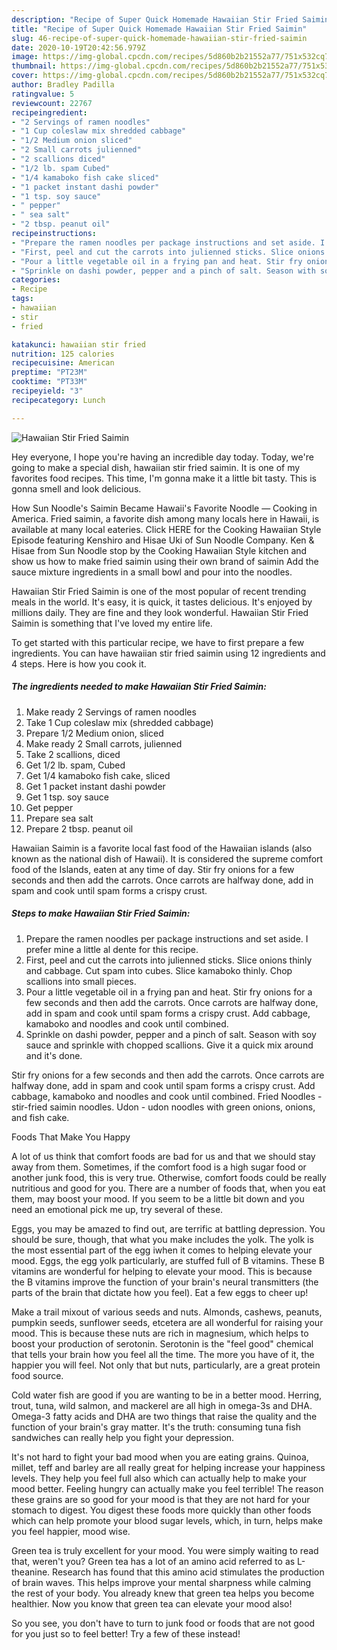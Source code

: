 ```yaml
---
description: "Recipe of Super Quick Homemade Hawaiian Stir Fried Saimin"
title: "Recipe of Super Quick Homemade Hawaiian Stir Fried Saimin"
slug: 46-recipe-of-super-quick-homemade-hawaiian-stir-fried-saimin
date: 2020-10-19T20:42:56.979Z
image: https://img-global.cpcdn.com/recipes/5d860b2b21552a77/751x532cq70/hawaiian-stir-fried-saimin-recipe-main-photo.jpg
thumbnail: https://img-global.cpcdn.com/recipes/5d860b2b21552a77/751x532cq70/hawaiian-stir-fried-saimin-recipe-main-photo.jpg
cover: https://img-global.cpcdn.com/recipes/5d860b2b21552a77/751x532cq70/hawaiian-stir-fried-saimin-recipe-main-photo.jpg
author: Bradley Padilla
ratingvalue: 5
reviewcount: 22767
recipeingredient:
- "2 Servings of ramen noodles"
- "1 Cup coleslaw mix shredded cabbage"
- "1/2 Medium onion sliced"
- "2 Small carrots julienned"
- "2 scallions diced"
- "1/2 lb. spam Cubed"
- "1/4 kamaboko fish cake sliced"
- "1 packet instant dashi powder"
- "1 tsp. soy sauce"
- " pepper"
- " sea salt"
- "2 tbsp. peanut oil"
recipeinstructions:
- "Prepare the ramen noodles per package instructions and set aside. I prefer mine a little al dente for this recipe."
- "First, peel and cut the carrots into julienned sticks. Slice onions thinly and cabbage. Cut spam into cubes. Slice kamaboko thinly. Chop scallions into small pieces."
- "Pour a little vegetable oil in a frying pan and heat. Stir fry onions for a few seconds and then add the carrots. Once carrots are halfway done, add in spam and cook until spam forms a crispy crust. Add cabbage, kamaboko and noodles and cook until combined."
- "Sprinkle on dashi powder, pepper and a pinch of salt. Season with soy sauce and sprinkle with chopped scallions. Give it a quick mix around and it&#39;s done."
categories:
- Recipe
tags:
- hawaiian
- stir
- fried

katakunci: hawaiian stir fried 
nutrition: 125 calories
recipecuisine: American
preptime: "PT23M"
cooktime: "PT33M"
recipeyield: "3"
recipecategory: Lunch

---
```



![Hawaiian Stir Fried Saimin](https://img-global.cpcdn.com/recipes/5d860b2b21552a77/751x532cq70/hawaiian-stir-fried-saimin-recipe-main-photo.jpg)

Hey everyone, I hope you're having an incredible day today. Today, we're going to make a special dish, hawaiian stir fried saimin. It is one of my favorites food recipes. This time, I'm gonna make it a little bit tasty. This is gonna smell and look delicious.

How Sun Noodle&#39;s Saimin Became Hawaii&#39;s Favorite Noodle — Cooking in America. Fried saimin, a favorite dish among many locals here in Hawaii, is available at many local eateries. Click HERE for the Cooking Hawaiian Style Episode featuring Kenshiro and Hisae Uki of Sun Noodle Company. Ken &amp; Hisae from Sun Noodle stop by the Cooking Hawaiian Style kitchen and show us how to make fried saimin using their own brand of saimin Add the sauce mixture ingredients in a small bowl and pour into the noodles.

Hawaiian Stir Fried Saimin is one of the most popular of recent trending meals in the world. It's easy, it is quick, it tastes delicious. It's enjoyed by millions daily. They are fine and they look wonderful. Hawaiian Stir Fried Saimin is something that I've loved my entire life.


To get started with this particular recipe, we have to first prepare a few ingredients. You can have hawaiian stir fried saimin using 12 ingredients and 4 steps. Here is how you cook it.

<!--inarticleads1-->

##### The ingredients needed to make Hawaiian Stir Fried Saimin:

1. Make ready 2 Servings of ramen noodles
1. Take 1 Cup coleslaw mix (shredded cabbage)
1. Prepare 1/2 Medium onion, sliced
1. Make ready 2 Small carrots, julienned
1. Take 2 scallions, diced
1. Get 1/2 lb. spam, Cubed
1. Get 1/4 kamaboko fish cake, sliced
1. Get 1 packet instant dashi powder
1. Get 1 tsp. soy sauce
1. Get  pepper
1. Prepare  sea salt
1. Prepare 2 tbsp. peanut oil


Hawaiian Saimin is a favorite local fast food of the Hawaiian islands (also known as the national dish of Hawaii). It is considered the supreme comfort food of the Islands, eaten at any time of day. Stir fry onions for a few seconds and then add the carrots. Once carrots are halfway done, add in spam and cook until spam forms a crispy crust. 

<!--inarticleads2-->

##### Steps to make Hawaiian Stir Fried Saimin:

1. Prepare the ramen noodles per package instructions and set aside. I prefer mine a little al dente for this recipe.
1. First, peel and cut the carrots into julienned sticks. Slice onions thinly and cabbage. Cut spam into cubes. Slice kamaboko thinly. Chop scallions into small pieces.
1. Pour a little vegetable oil in a frying pan and heat. Stir fry onions for a few seconds and then add the carrots. Once carrots are halfway done, add in spam and cook until spam forms a crispy crust. Add cabbage, kamaboko and noodles and cook until combined.
1. Sprinkle on dashi powder, pepper and a pinch of salt. Season with soy sauce and sprinkle with chopped scallions. Give it a quick mix around and it&#39;s done.


Stir fry onions for a few seconds and then add the carrots. Once carrots are halfway done, add in spam and cook until spam forms a crispy crust. Add cabbage, kamaboko and noodles and cook until combined. Fried Noodles - stir-fried saimin noodles. Udon - udon noodles with green onions, onions, and fish cake. 

Foods That Make You Happy


A lot of us think that comfort foods are bad for us and that we should stay away from them. Sometimes, if the comfort food is a high sugar food or another junk food, this is very true. Otherwise, comfort foods could be really nutritious and good for you. There are a number of foods that, when you eat them, may boost your mood. If you seem to be a little bit down and you need an emotional pick me up, try several of these.

Eggs, you may be amazed to find out, are terrific at battling depression. You should be sure, though, that what you make includes the yolk. The yolk is the most essential part of the egg iwhen it comes to helping elevate your mood. Eggs, the egg yolk particularly, are stuffed full of B vitamins. These B vitamins are wonderful for helping to elevate your mood. This is because the B vitamins improve the function of your brain's neural transmitters (the parts of the brain that dictate how you feel). Eat a few eggs to cheer up!

Make a trail mixout of various seeds and nuts. Almonds, cashews, peanuts, pumpkin seeds, sunflower seeds, etcetera are all wonderful for raising your mood. This is because these nuts are rich in magnesium, which helps to boost your production of serotonin. Serotonin is the "feel good" chemical that tells your brain how you feel all the time. The more you have of it, the happier you will feel. Not only that but nuts, particularly, are a great protein food source.

Cold water fish are good if you are wanting to be in a better mood. Herring, trout, tuna, wild salmon, and mackerel are all high in omega-3s and DHA. Omega-3 fatty acids and DHA are two things that raise the quality and the function of your brain's gray matter. It's the truth: consuming tuna fish sandwiches can really help you fight your depression. 

It's not hard to fight your bad mood when you are eating grains. Quinoa, millet, teff and barley are all really great for helping increase your happiness levels. They help you feel full also which can actually help to make your mood better. Feeling hungry can actually make you feel terrible! The reason these grains are so good for your mood is that they are not hard for your stomach to digest. You digest these foods more quickly than other foods which can help promote your blood sugar levels, which, in turn, helps make you feel happier, mood wise.

Green tea is truly excellent for your mood. You were simply waiting to read that, weren't you? Green tea has a lot of an amino acid referred to as L-theanine. Research has found that this amino acid stimulates the production of brain waves. This helps improve your mental sharpness while calming the rest of your body. You already knew that green tea helps you become healthier. Now you know that green tea can elevate your mood also!

So you see, you don't have to turn to junk food or foods that are not good for you just so to feel better! Try a few of these instead!

